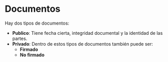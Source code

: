 # Documentos

Hay dos tipos de documentos:

- **Publico**: Tiene fecha cierta, integridad documental y la identidad de las partes.
- **Privado**: Dentro de estos tipos de documentos también puede ser:
  - **Firmado**
  - **No firmado**